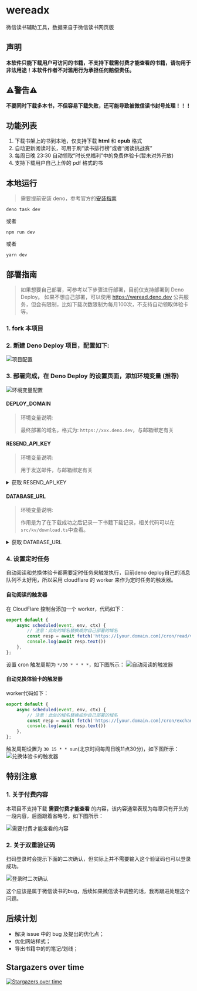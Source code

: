 # wereadx

微信读书辅助工具，数据来自于微信读书网页版

## 声明
**本软件只能下载用户可访问的书籍，不支持下载需付费才能查看的书籍，请勿用于非法用途！本软件作者不对滥用行为承担任何赔偿责任。**

## ⚠️警告⚠️
**不要同时下载多本书，不但容易下载失败，还可能导致被微信读书封号处理！！！**

## 功能列表

1. 下载书架上的书到本地，仅支持下载 **html** 和 **epub** 格式
2. 自动更新阅读时长，可用于刷“读书排行榜”或者“阅读挑战赛”
3. 每周日晚 23:30 自动领取“时长兑福利”中的免费体验卡(暂未对外开放)
4. 支持下载用户自己上传的 pdf 格式的书


## 本地运行

> 需要提前安装 deno，参考官方的[安装指南](https://docs.deno.com/runtime/manual/getting_started/installation)

```shell
deno task dev
```
或者
```shell
npm run dev
```
或者
```shell
yarn dev
```


## 部署指南

> 如果想要自己部署，可参考以下步骤进行部署，目前仅支持部署到 Deno Deploy。
> 如果不想自己部署，可以使用 https://weread.deno.dev 公共服务，但会有限制，比如下载次数限制为每月100次，不支持自动领取体验卡等。

### 1. fork 本项目

### 2. 新建 Deno Deploy 项目，配置如下:
![项目配置](assets/setup.png)

### 3. 部署完成，在 Deno Deploy 的设置页面，添加环境变量 (推荐)
![环境变量配置](assets/env.png)

#### DEPLOY_DOMAIN

> 环境变量说明:
>
> 最终部署的域名，格式为: `https://xxx.deno.dev`，与邮箱绑定有关
>

#### RESEND_API_KEY

> 环境变量说明:
>
> 用于发送邮件，与邮箱绑定有关
>

<details>
<summary>获取 RESEND_API_KEY</summary>

todo
</details>

#### DATABASE_URL

> 环境变量说明:
> 
> 作用是为了在下载成功之后记录一下书籍下载记录，相关代码可以在`src/kv/download.ts`中查看。
>

<details>
<summary>获取 DATABASE_URL</summary>

#### 关于这个环境变量的获取：
注册 https://supabase.com/ 账号，创建一个新的项目，如下图：

![创建一个数据库项目](assets/new-database-project.png)

> **保存这个数据库密码，后面连接字符串需要使用**

等待项目创建成功后，进入**Project Settings**里面的**Database**：

![数据库配置入口](assets/database-entry.png)

找到 **连接字符串** 面板，切换到`URI`，这个就是`DATABASE_URL`。注意需要用上面保存的数据库密码替换里面的`[YOUR-PASSWORD]`部分。

![连接字符串](assets/connect-string.png)
</details>


### 4. 设置定时任务
自动阅读和兑换体验卡都需要定时任务来触发执行，目前deno deploy自己的消息队列不太好用，所以采用 cloudflare 的 worker 来作为定时任务的触发器。

#### 自动阅读的触发器
在 CloudFlare 控制台添加一个 worker，代码如下：
```js
export default {
    async scheduled(event, env, ctx) {
        // 注意：此处的域名替换成你自己部署的域名
        const resp = await fetch('https://[your.domain.com]/cron/read/v2')
        console.log(await resp.text())
    },
};
```
设置 cron 触发周期为 `*/30 * * * *`，如下图所示：
![自动阅读的触发器](assets/cron-read.png)

#### 自动兑换体验卡的触发器
worker代码如下：
```js
export default {
    async scheduled(event, env, ctx) {
        // 注意：此处的域名替换成你自己部署的域名
        const resp = await fetch('https://[your.domain.com]/cron/exchange-awards')
        console.log(await resp.text())
    },
};
```
触发周期设置为 `30 15 * * sun`(北京时间每周日晚11点30分)，如下图所示：
![兑换体验卡的触发器](assets/cron-exchange.png)


## 特别注意

### 1. 关于付费内容
本项目不支持下载 **需要付费才能查看** 的内容，该内容通常表现为每章只有开头的一段内容，后面跟着省略号，如下图所示：

![需要付费才能查看的内容](assets/incomplete.png)

### 2. 关于双重验证码

扫码登录时会提示下面的二次确认，但实际上并不需要输入这个验证码也可以登录成功。

![登录时二次确认](assets/login.png)

这个应该是属于微信读书的bug，后续如果微信读书调整的话，我再跟进处理这个问题。


## 后续计划

- 解决 issue 中的 bug 及提出的优化点；
- 优化网站样式；
- 导出书籍中的的笔记/划线；


## Stargazers over time

[![Stargazers over time](https://starchart.cc/champkeh/wereadx.svg)](https://starchart.cc/champkeh/wereadx)
